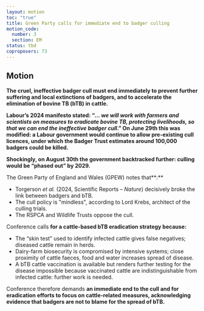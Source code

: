 ```yaml
---
layout: motion
toc: "true"
title: Green Party calls for immediate end to badger culling
motion_code:
  number: 3
  section: EM
status: tbd
coproposers: 73
---
```

## M﻿otion

**The cruel, ineffective badger cull must end immediately to prevent further suffering and local extinctions of badgers, and to accelerate the elimination of bovine TB (bTB) in cattle.**

**Labour’s 2024 manifesto stated: “*… we will work with farmers and scientists on measures to eradicate bovine TB, protecting livelihoods, so that we can end the ineffective badger cull*.” On June 29th this was modified: a Labour government would continue to allow pre-existing cull licences, under which the Badger Trust estimates around 100,000 badgers could be killed.**

**Shockingly, on August 30th the government backtracked further: culling would be “phased out” by 2029.**

The Green Party of England and Wales (GPEW) notes that**:**

* Torgerson *et al.* (2024, Scientific Reports – *Nature*) decisively broke the link between badgers and bTB.
* The cull policy is "mindless", according to Lord Krebs, architect of the culling trials.
* The RSPCA and Wildlife Trusts oppose the cull.

Conference calls **for a cattle-based bTB eradication strategy because:**

* The “skin test” used to identify infected cattle gives false negatives; diseased cattle remain in herds.
* Dairy-farm biosecurity is compromised by intensive systems; close proximity of cattle faeces, food and water increases spread of disease.
* A bTB cattle vaccination is available but renders further testing for the disease impossible because vaccinated cattle are indistinguishable from infected cattle: further work is needed.

Conference therefore demands **an immediate end to the cull and for eradication efforts to focus on cattle-related measures, acknowledging evidence that badgers are not to blame for the spread of bTB.**